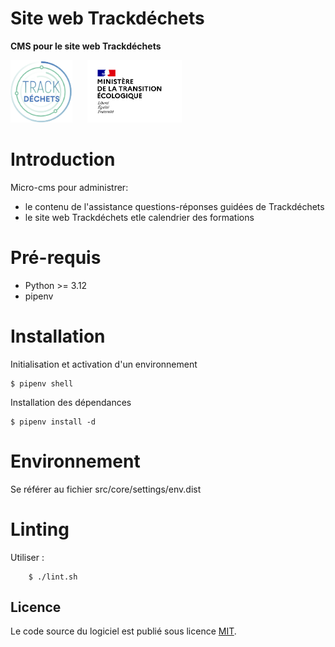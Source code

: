 # Site web Trackdéchets

**CMS pour le site web Trackdéchets**

<img height="100px" style="margin-right: 20px" src="./src/static/img/trackdechets.png" alt="Logo Trackdéchets"></img>
<img height="100px" src="./src/static/img/marianne_mte.svg" alt="Logo MTES MCT"></img>

# Introduction

Micro-cms pour administrer:
- le contenu de l'assistance questions-réponses guidées de Trackdéchets
- le site web Trackdéchets etle calendrier des formations

# Pré-requis

- Python >= 3.12
- pipenv

# Installation

Initialisation et activation d'un environnement

```
$ pipenv shell
```

Installation des dépendances

```
$ pipenv install -d
```

# Environnement

Se référer au fichier src/core/settings/env.dist

# Linting

Utiliser : 

```
    $ ./lint.sh
```


## Licence

Le code source du logiciel est publié sous licence [MIT](https://fr.wikipedia.org/wiki/Licence_MIT).

